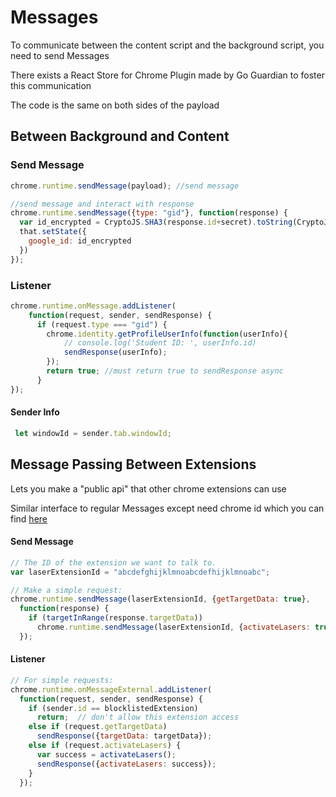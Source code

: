 # Messages

To communicate between the content script and the background script, you need to send Messages

There exists a React Store for Chrome Plugin made by Go Guardian to foster this communication

The code is the same on both sides of the payload

## Between Background and Content

### Send Message

```javascript
chrome.runtime.sendMessage(payload); //send message

//send message and interact with response
chrome.runtime.sendMessage({type: "gid"}, function(response) {
  var id_encrypted = CryptoJS.SHA3(response.id+secret).toString(CryptoJS.enc.Hex);
  that.setState({
    google_id: id_encrypted
  })
});
```

### Listener

```javascript
chrome.runtime.onMessage.addListener(
    function(request, sender, sendResponse) {
      if (request.type === "gid") {
        chrome.identity.getProfileUserInfo(function(userInfo){
            // console.log('Student ID: ', userInfo.id)
            sendResponse(userInfo);
        });
        return true; //must return true to sendResponse async
      }
});
```

#### Sender Info

```javascript
 let windowId = sender.tab.windowId;
```

## Message Passing Between Extensions

Lets you make a "public api" that other chrome extensions can use

Similar interface to regular Messages except need chrome id which you can find [here](https://stackoverflow.com/questions/8946325/chrome-extension-id-how-to-find-it)

#### Send Message

```js
// The ID of the extension we want to talk to.
var laserExtensionId = "abcdefghijklmnoabcdefhijklmnoabc";

// Make a simple request:
chrome.runtime.sendMessage(laserExtensionId, {getTargetData: true},
  function(response) {
    if (targetInRange(response.targetData))
      chrome.runtime.sendMessage(laserExtensionId, {activateLasers: true});
  });
```

#### Listener

```js
// For simple requests:
chrome.runtime.onMessageExternal.addListener(
  function(request, sender, sendResponse) {
    if (sender.id == blocklistedExtension)
      return;  // don't allow this extension access
    else if (request.getTargetData)
      sendResponse({targetData: targetData});
    else if (request.activateLasers) {
      var success = activateLasers();
      sendResponse({activateLasers: success});
    }
  });
```

